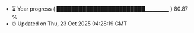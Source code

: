 - ⏳ Year progress { ████████████████████████▁▁▁▁▁▁ } 80.87 %
- ⏰ Updated on Thu, 23 Oct 2025 04:28:19 GMT

